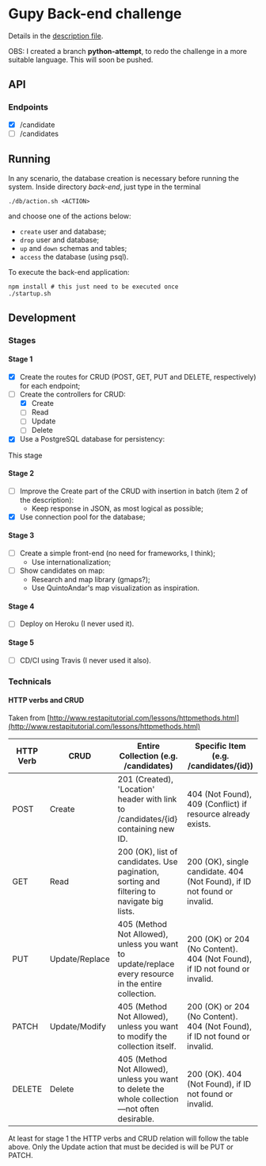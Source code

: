 # Gupy Back-end challenge

Details in the [description file](./DESCRIPTION.md).

OBS: I created a branch **python-attempt**, to redo the challenge in a more suitable language. This will soon be pushed.

## API

### Endpoints

- [X] /candidate
- [ ] /candidates

## Running

In any scenario, the database creation is necessary before running the system. Inside directory *back-end*, just type in the terminal

```
./db/action.sh <ACTION>
```

and choose one of the actions below:

- `create` user and database;
- `drop` user and database;
- `up` and `down` schemas and tables;
- `access` the database (using psql).

To execute the back-end application:

```
npm install # this just need to be executed once
./startup.sh
```

## Development

### Stages

#### Stage 1

- [X] Create the routes for CRUD (POST, GET, PUT and DELETE, respectively) for each endpoint;
- [ ] Create the controllers for CRUD:
    - [X] Create
    - [ ] Read
    - [ ] Update
    - [ ] Delete
- [X] Use a PostgreSQL database for persistency:

This stage

#### Stage 2

- [ ] Improve the Create part of the CRUD with insertion in batch (item 2 of the description):
    - Keep response in JSON, as most logical as possible;
- [X] Use connection pool for the database;

#### Stage 3

- [ ] Create a simple front-end (no need for frameworks, I think);
    - Use internationalization;
- [ ] Show candidates on map:
    - Research and map library (gmaps?);
    - Use QuintoAndar's map visualization as inspiration.

#### Stage 4

- [ ] Deploy on Heroku (I never used it).

#### Stage 5

- [ ] CD/CI using Travis (I never used it also).

### Technicals

#### HTTP verbs and CRUD

Taken from [http://www.restapitutorial.com/lessons/httpmethods.html](http://www.restapitutorial.com/lessons/httpmethods.html)

| HTTP Verb | CRUD | Entire Collection (e.g. /candidates) | Specific Item (e.g. /candidates/{id}) |
|-|-|-|-|
| POST | Create | 201 (Created), 'Location' header with link to /candidates/{id} containing new ID. | 404 (Not Found), 409 (Conflict) if resource already exists. |
| GET | Read | 200 (OK), list of candidates. Use pagination, sorting and filtering to navigate big lists. | 200 (OK), single candidate. 404 (Not Found), if ID not found or invalid. |
| PUT | Update/Replace | 405 (Method Not Allowed), unless you want to update/replace every resource in the entire collection. | 200 (OK) or 204 (No Content). 404 (Not Found), if ID not found or invalid. |
| PATCH | Update/Modify | 405 (Method Not Allowed), unless you want to modify the collection itself. | 200 (OK) or 204 (No Content). 404 (Not Found), if ID not found or invalid. |
| DELETE | Delete | 405 (Method Not Allowed), unless you want to delete the whole collection—not often desirable. | 200 (OK). 404 (Not Found), if ID not found or invalid. |

At least for stage 1 the HTTP verbs and CRUD relation will follow the table above. Only the Update action that must be decided is will be PUT or PATCH.
